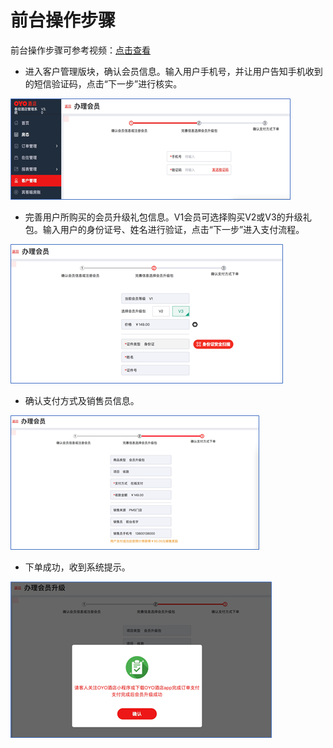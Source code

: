 # 前台操作步骤

前台操作步骤可参考视频：[点击查看](http://crs-pms-vidio.oss-cn-beijing.aliyuncs.com/8-1.PMS%E5%8D%96%E5%8D%A1%E8%A7%86%E9%A2%91%E6%95%99%E7%A8%8B-PMS%E7%AB%AF%E9%83%A8%E5%88%86.mov)

* 进入客户管理版块，确认会员信息。输入用户手机号，并让用户告知手机收到的短信验证码，点击“下一步”进行核实。

![](../../.gitbook/assets/image%20%28153%29.png)

* 完善用户所购买的会员升级礼包信息。V1会员可选择购买V2或V3的升级礼包。输入用户的身份证号、姓名进行验证，点击“下一步”进入支付流程。

![](../../.gitbook/assets/image%20%28185%29.png)

* 确认支付方式及销售员信息。

![](../../.gitbook/assets/image%20%28167%29.png)

* 下单成功，收到系统提示。

![](../../.gitbook/assets/image%20%28293%29.png)



